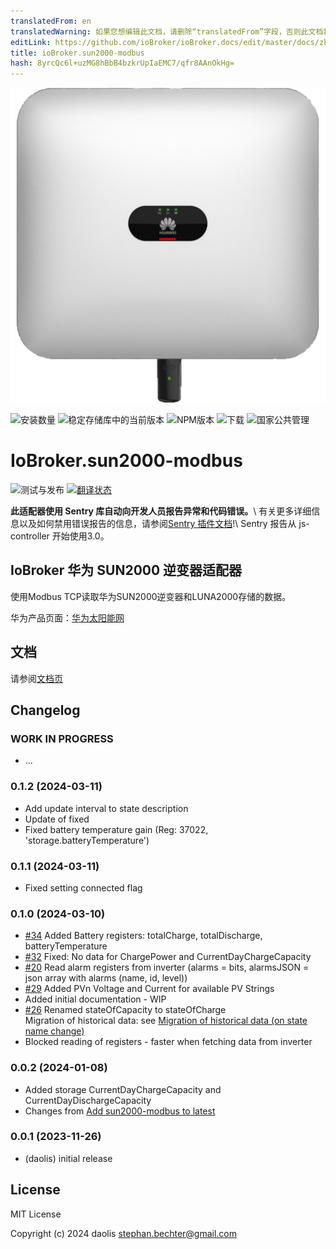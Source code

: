 ```yaml
---
translatedFrom: en
translatedWarning: 如果您想编辑此文档，请删除“translatedFrom”字段，否则此文档将再次自动翻译
editLink: https://github.com/ioBroker/ioBroker.docs/edit/master/docs/zh-cn/adapterref/iobroker.sun2000-modbus/README.md
title: ioBroker.sun2000-modbus
hash: 8yrcQc6l+uzMG8hBbB4bzkrUpIaEMC7/qfr8AAnOkHg=
---
```

![标识](../../../en/adapterref/iobroker.sun2000-modbus/admin/sun2000-modbus.png)

![安装数量](https://iobroker.live/badges/sun2000-modbus-installed.svg)
![稳定存储库中的当前版本](https://iobroker.live/badges/sun2000-modbus-stable.svg)
![NPM版本](https://img.shields.io/npm/v/iobroker.sun2000-modbus.svg)
![下载](https://img.shields.io/npm/dm/iobroker.sun2000-modbus.svg)
![国家公共管理](https://nodei.co/npm/iobroker.sun2000-modbus.png?downloads=true)

# IoBroker.sun2000-modbus
![测试与发布](https://github.com/daolis/ioBroker.sun2000-modbus/workflows/Test%20and%20Release/badge.svg) [![翻译状态](https://weblate.iobroker.net/widgets/adapters/-/sun2000-modbus/svg-badge.svg)](https://weblate.iobroker.net/engage/adapters/?utm_source=widget)

**此适配器使用 Sentry 库自动向开发人员报告异常和代码错误。**\ 有关更多详细信息以及如何禁用错误报告的信息，请参阅[Sentry 插件文档](https://github.com/ioBroker/plugin-sentry#plugin-sentry)!\ Sentry 报告从 js-controller 开始使用3.0。

## IoBroker 华为 SUN2000 逆变器适配器
使用Modbus TCP读取华为SUN2000逆变器和LUNA2000存储的数据。

华为产品页面：[华为太阳能网](https://solar.huawei.com/at/professionals/all-products)

## 文档
请参阅[文档页](./docs/README.md)

## Changelog

### **WORK IN PROGRESS**

* ...

### 0.1.2 (2024-03-11)

* Add update interval to state description
* Update of  fixed 
* Fixed battery temperature gain (Reg: 37022, 'storage.batteryTemperature')

### 0.1.1 (2024-03-11)

* Fixed setting connected flag

### 0.1.0 (2024-03-10)

* [#34](https://github.com/daolis/ioBroker.sun2000-modbus/issues/34) Added Battery registers: totalCharge, totalDischarge, batteryTemperature
* [#32](https://github.com/daolis/ioBroker.sun2000-modbus/issues/32) Fixed: No data for ChargePower and CurrentDayChargeCapacity
* [#20](https://github.com/daolis/ioBroker.sun2000-modbus/issues/20) Read alarm registers from inverter (alarms = bits, alarmsJSON = json array with alarms (name, id, level))
* [#29](https://github.com/daolis/ioBroker.sun2000-modbus/issues/29) Added PVn Voltage and Current for available PV Strings 
* Added initial documentation - WIP
* [#26](https://github.com/daolis/ioBroker.sun2000-modbus/issues/26) Renamed stateOfCapacity to stateOfCharge\
  Migration of historical data: see [Migration of historical data (on state name change)](docs/migration.md)
* Blocked reading of registers - faster when fetching data from inverter

### 0.0.2 (2024-01-08)

* Added storage CurrentDayChargeCapacity and CurrentDayDischargeCapacity
* Changes from [Add sun2000-modbus to latest](https://github.com/ioBroker/ioBroker.repositories/pull/3038)

### 0.0.1 (2023-11-26)

* (daolis) initial release

## License
MIT License

Copyright (c) 2024 daolis <stephan.bechter@gmail.com>